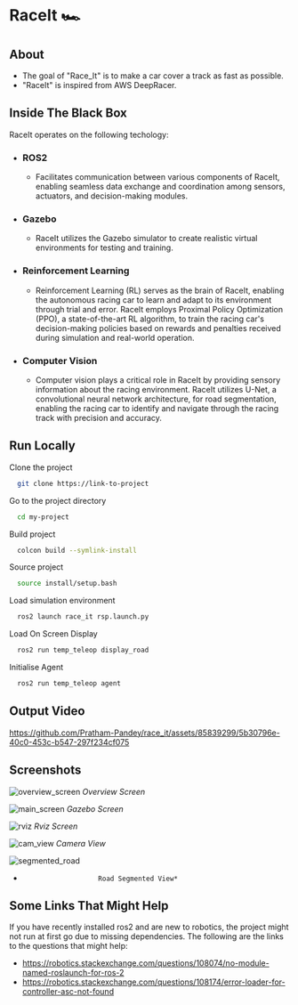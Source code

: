 # RaceIt  🏎️


## About

* The goal of "Race_It" is to make a car cover a track as fast as possible.
* "RaceIt" is inspired from AWS DeepRacer.

## Inside The Black Box

RaceIt operates on the following techology:

* ### ROS2
    * Facilitates communication between various components of RaceIt, enabling seamless data exchange and coordination among sensors, actuators, and decision-making modules.
   
* ### Gazebo
    * RaceIt utilizes the Gazebo simulator to create realistic virtual environments for testing and training.

* ### Reinforcement Learning
    * Reinforcement Learning (RL) serves as the brain of RaceIt, enabling the autonomous racing car to learn and adapt to its environment through trial and error. RaceIt employs Proximal Policy Optimization (PPO), a state-of-the-art RL algorithm, to train the racing car's decision-making policies based on rewards and penalties received during simulation and real-world operation.

* ### Computer Vision
    * Computer vision plays a critical role in RaceIt by providing sensory information about the racing environment. RaceIt utilizes U-Net, a convolutional neural network architecture, for road segmentation, enabling the racing car to identify and navigate through the racing track with precision and accuracy.

## Run Locally

Clone the project
```bash
  git clone https://link-to-project
```

Go to the project directory
```bash
  cd my-project
```

Build project
```bash
  colcon build --symlink-install        
```

Source project
```bash
  source install/setup.bash
```

Load simulation environment
```bash
  ros2 launch race_it rsp.launch.py  
```

Load On Screen Display
```bash
  ros2 run temp_teleop display_road
```

Initialise Agent
```bash
  ros2 run temp_teleop agent
```

## Output Video


https://github.com/Pratham-Pandey/race_it/assets/85839299/5b30796e-40c0-453c-b547-297f234cf075



## Screenshots
![overview_screen](https://github.com/Pratham-Pandey/race_it/assets/85839299/0a9b42e6-2c48-4f60-8367-daf7021cfe88)
*Overview Screen*

![main_screen](https://github.com/Pratham-Pandey/race_it/assets/85839299/95ebe1ac-7dbc-47a2-a9b7-a4824226fd5e)
*Gazebo Screen*

![rviz](https://github.com/Pratham-Pandey/race_it/assets/85839299/b14d23d8-fd54-4c10-9b6d-9d538cd45075)
*Rviz Screen*

![cam_view](https://github.com/Pratham-Pandey/race_it/assets/85839299/520f6815-2a84-42a0-b1c3-070bc99cbc56)
*Camera View*

![segmented_road](https://github.com/Pratham-Pandey/race_it/assets/85839299/3a78cb7f-ff09-4e77-8dc4-10501fa12593)
*                        Road Segmented View*







## Some Links That Might Help

If you have recently installed ros2 and are new to robotics, the project might not run at first go due to missing dependencies. The following are the links to the questions that might help:

* https://robotics.stackexchange.com/questions/108074/no-module-named-roslaunch-for-ros-2
* https://robotics.stackexchange.com/questions/108174/error-loader-for-controller-asc-not-found
